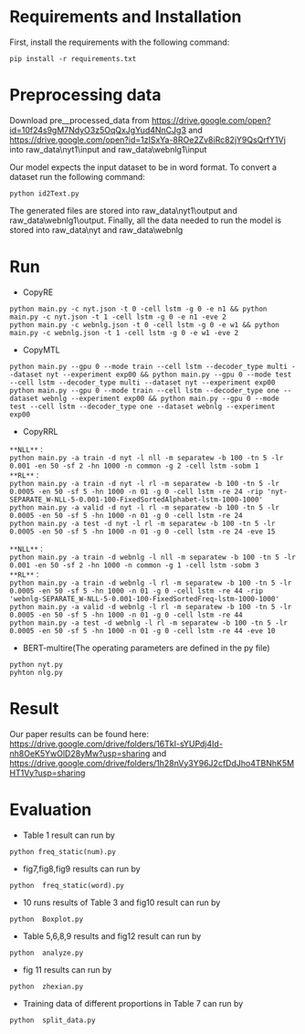 # Requirements and Installation
First, install the requirements with the following command:
```
pip install -r requirements.txt
```

# Preprocessing data
Download pre__processed_data from 
https://drive.google.com/open?id=10f24s9gM7NdyO3z5OqQxJgYud4NnCJg3 and https://drive.google.com/open?id=1zISxYa-8ROe2Zv8iRc82jY9QsQrfY1Vj 
into raw_data\nyt1\input and raw_data\webnlg1\input

Our model expects the input dataset to be in word format. To convert a dataset run the following command:
```
python id2Text.py
```
The generated files are stored into raw_data\nyt1\output and raw_data\webnlg1\output. 
Finally, all the data needed to run the model is stored into raw_data\nyt and raw_data\webnlg

# Run
- CopyRE
```
python main.py -c nyt.json -t 0 -cell lstm -g 0 -e n1 && python main.py -c nyt.json -t 1 -cell lstm -g 0 -e n1 -eve 2
python main.py -c webnlg.json -t 0 -cell lstm -g 0 -e w1 && python main.py -c webnlg.json -t 1 -cell lstm -g 0 -e w1 -eve 2
```
- CopyMTL
```
python main.py --gpu 0 --mode train --cell lstm --decoder_type multi --dataset nyt --experiment exp00 && python main.py --gpu 0 --mode test --cell lstm --decoder_type multi --dataset nyt --experiment exp00
python main.py --gpu 0 --mode train --cell lstm --decoder_type one --dataset webnlg --experiment exp00 && python main.py --gpu 0 --mode test --cell lstm --decoder_type one --dataset webnlg --experiment exp00
```
- CopyRRL
```
**NLL**：
python main.py -a train -d nyt -l nll -m separatew -b 100 -tn 5 -lr 0.001 -en 50 -sf 2 -hn 1000 -n common -g 2 -cell lstm -sobm 1
**RL**：
python main.py -a train -d nyt -l rl -m separatew -b 100 -tn 5 -lr 0.0005 -en 50 -sf 5 -hn 1000 -n 01 -g 0 -cell lstm -re 24 -rip 'nyt-SEPARATE_W-NLL-5-0.001-100-FixedSortedAlphabet-lstm-1000-1000'
python main.py -a valid -d nyt -l rl -m separatew -b 100 -tn 5 -lr 0.0005 -en 50 -sf 5 -hn 1000 -n 01 -g 0 -cell lstm -re 24
python main.py -a test -d nyt -l rl -m separatew -b 100 -tn 5 -lr 0.0005 -en 50 -sf 5 -hn 1000 -n 01 -g 0 -cell lstm -re 24 -eve 15
```
```
**NLL**：
python main.py -a train -d webnlg -l nll -m separatew -b 100 -tn 5 -lr 0.001 -en 50 -sf 2 -hn 1000 -n common -g 1 -cell lstm -sobm 3
**RL**：
python main.py -a train -d webnlg -l rl -m separatew -b 100 -tn 5 -lr 0.0005 -en 50 -sf 5 -hn 1000 -n 01 -g 0 -cell lstm -re 44 -rip 'webnlg-SEPARATE_W-NLL-5-0.001-100-FixedSortedFreq-lstm-1000-1000'
python main.py -a valid -d webnlg -l rl -m separatew -b 100 -tn 5 -lr 0.0005 -en 50 -sf 5 -hn 1000 -n 01 -g 0 -cell lstm -re 44
python main.py -a test -d webnlg -l rl -m separatew -b 100 -tn 5 -lr 0.0005 -en 50 -sf 5 -hn 1000 -n 01 -g 0 -cell lstm -re 44 -eve 10
```
- BERT-multire(The operating parameters are defined in the py file)
```
python nyt.py
pyhton nlg.py
```

# Result
Our paper results can be found here:
https://drive.google.com/drive/folders/16TkI-sYUPdj4Id-nh8OeK5YwOlD28yMw?usp=sharing and https://drive.google.com/drive/folders/1h28nVy3Y96J2cfDdJho4TBNhK5MHT1Vy?usp=sharing

# Evaluation
- Table 1 result can run by 
```
python freq_static(num).py
```

- fig7,fig8,fig9 results can run by
```
python  freq_static(word).py
``` 

- 10 runs results of Table 3 and fig10 result can run by 
```
python  Boxplot.py
``` 

- Table 5,6,8,9 results and fig12 result can run by
```
python  analyze.py
``` 

- fig 11 results can run by
```
python  zhexian.py
``` 
 
- Training data of different proportions in Table 7 can run by
 ```
python  split_data.py
``` 
